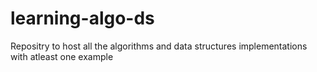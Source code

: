 # learning-algo-ds
Repositry to host all the algorithms and data structures implementations with atleast one example
